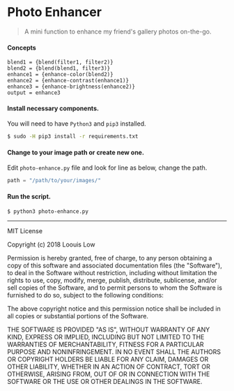 # Photo Enhancer

> A mini function to enhance my friend's gallery photos on-the-go.

#### Concepts

```text
blend1 = {blend(filter1, filter2)}
blend2 = {blend(blend1, filter3)}
enhance1 = {enhance-color(blend2)}
enhance2 = {enhance-contrast(enhance1)}
enhance3 = {enhance-brightness(enhance2)}
output = enhance3
```

#### Install necessary components.

You will need to have `Python3` and `pip3` installed.

```bash
$ sudo -H pip3 install -r requirements.txt
```

#### Change to your image path or create new one.

Edit `photo-enhance.py` file and look for line as below, change the path.

```python
path = "/path/to/your/images/"
```

#### Run the script.

```bash
$ python3 photo-enhance.py
```

---

MIT License

Copyright (c) 2018 Loouis Low

Permission is hereby granted, free of charge, to any person obtaining a copy
of this software and associated documentation files (the "Software"), to deal
in the Software without restriction, including without limitation the rights
to use, copy, modify, merge, publish, distribute, sublicense, and/or sell
copies of the Software, and to permit persons to whom the Software is
furnished to do so, subject to the following conditions:

The above copyright notice and this permission notice shall be included in all
copies or substantial portions of the Software.

THE SOFTWARE IS PROVIDED "AS IS", WITHOUT WARRANTY OF ANY KIND, EXPRESS OR
IMPLIED, INCLUDING BUT NOT LIMITED TO THE WARRANTIES OF MERCHANTABILITY,
FITNESS FOR A PARTICULAR PURPOSE AND NONINFRINGEMENT. IN NO EVENT SHALL THE
AUTHORS OR COPYRIGHT HOLDERS BE LIABLE FOR ANY CLAIM, DAMAGES OR OTHER
LIABILITY, WHETHER IN AN ACTION OF CONTRACT, TORT OR OTHERWISE, ARISING FROM,
OUT OF OR IN CONNECTION WITH THE SOFTWARE OR THE USE OR OTHER DEALINGS IN THE
SOFTWARE.
